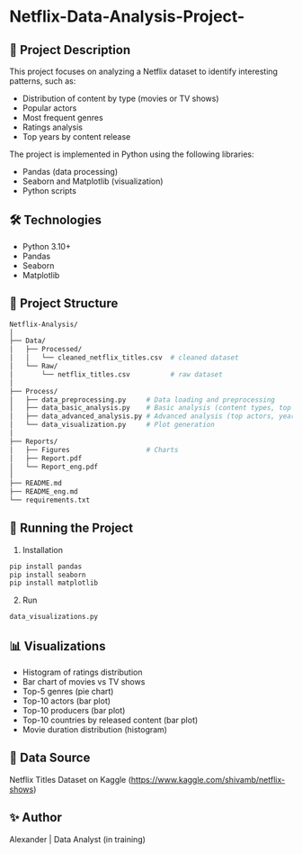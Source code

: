 # Netflix-Data-Analysis-Project-
## 📌 Project Description
This project focuses on analyzing a Netflix dataset to identify interesting patterns, such as:
- Distribution of content by type (movies or TV shows)
- Popular actors
- Most frequent genres
- Ratings analysis
- Top years by content release

The project is implemented in Python using the following libraries:
- Pandas (data processing)
- Seaborn and Matplotlib (visualization)
- Python scripts

## 🛠 Technologies
- Python 3.10+
- Pandas
- Seaborn
- Matplotlib

## 📂 Project Structure
```bash
Netflix-Analysis/
│
├── Data/
│   ├── Processed/
│   │   └── cleaned_netflix_titles.csv  # cleaned dataset
│   └── Raw/
│       └── netflix_titles.csv          # raw dataset
│
├── Process/
│   ├── data_preprocessing.py     # Data loading and preprocessing
│   ├── data_basic_analysis.py    # Basic analysis (content types, top genres, ratings)
│   ├── data_advanced_analysis.py # Advanced analysis (top actors, yearly trends)
│   └── data_visualization.py     # Plot generation
│
├── Reports/
│   ├── Figures                   # Charts
│   ├── Report.pdf                
│   └── Report_eng.pdf
│
├── README.md
├── README_eng.md                 
└── requirements.txt             
```

## 🚀 Running the Project
1. Installation
```bash
pip install pandas
pip install seaborn
pip install matplotlib
```
2. Run
```bash
data_visualizations.py
```

## 📊 Visualizations
 - Histogram of ratings distribution
 - Bar chart of movies vs TV shows
 - Top-5 genres (pie chart)
 - Top-10 actors (bar plot)
 - Top-10 producers (bar plot)
 - Top-10 countries by released content (bar plot)
 - Movie duration distribution (histogram)

## 📌 Data Source
Netflix Titles Dataset on Kaggle (https://www.kaggle.com/shivamb/netflix-shows)
## ✨ Author
Alexander | Data Analyst (in training)
 
